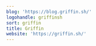 ```yaml
---
blog: 'https://blog.griffin.sh/'
logohandle: griffinsh
sort: griffin
title: Griffin
website: 'https://griffin.sh/'
---
```

